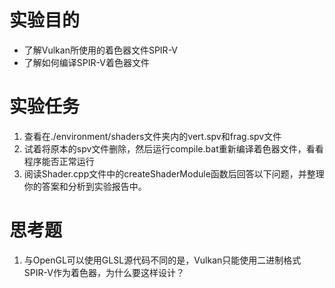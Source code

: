 # **实验目的**

- 了解Vulkan所使用的着色器文件SPIR-V
- 了解如何编译SPIR-V着色器文件

# **实验任务**

1. 查看在./environment/shaders文件夹内的vert.spv和frag.spv文件
2. 试着将原本的spv文件删除，然后运行compile.bat重新编译着色器文件，看看程序能否正常运行
3. 阅读Shader.cpp文件中的createShaderModule函数后回答以下问题，并整理你的答案和分析到实验报告中。

# **思考题**

1. 与OpenGL可以使用GLSL源代码不同的是，Vulkan只能使用二进制格式 SPIR-V作为着色器，为什么要这样设计？